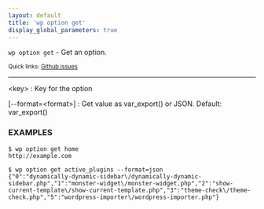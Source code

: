 ```yaml
---
layout: default
title: 'wp option get'
display_global_parameters: true
---
```


`wp option get` - Get an option.

<small>Quick links: <a href="https://github.com/wp-cli/wp-cli/issues?q=is%3Aopen+label%3Acommand%3Aoption-get+sort%3Aupdated-desc">Github issues</a></small>

<hr />

&lt;key&gt;
: Key for the option

[\--format=&lt;format&gt;]
: Get value as var_export() or JSON. Default: var_export()

### EXAMPLES

    $ wp option get home
    http://example.com

    $ wp option get active_plugins --format=json
    {"0":"dynamically-dynamic-sidebar\/dynamically-dynamic-sidebar.php","1":"monster-widget\/monster-widget.php","2":"show-current-template\/show-current-template.php","3":"theme-check\/theme-check.php","5":"wordpress-importer\/wordpress-importer.php"}



